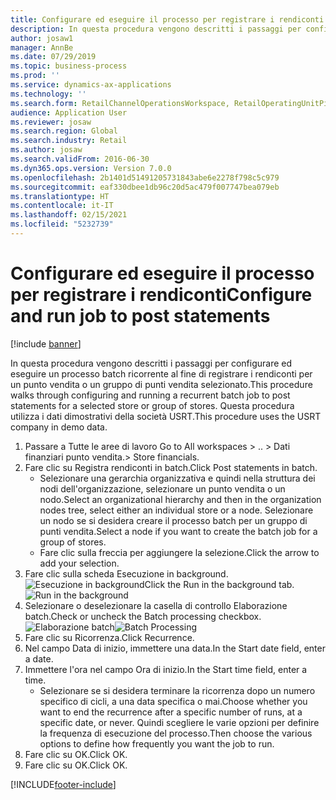 ```yaml
---
title: Configurare ed eseguire il processo per registrare i rendiconti
description: In questa procedura vengono descritti i passaggi per configurare ed eseguire un processo batch ricorrente al fine di registrare i rendiconti per un punto vendita o un gruppo di punti vendita selezionato.
author: josaw1
manager: AnnBe
ms.date: 07/29/2019
ms.topic: business-process
ms.prod: ''
ms.service: dynamics-ax-applications
ms.technology: ''
ms.search.form: RetailChannelOperationsWorkspace, RetailOperatingUnitPicker, SysRecurrence
audience: Application User
ms.reviewer: josaw
ms.search.region: Global
ms.search.industry: Retail
ms.author: josaw
ms.search.validFrom: 2016-06-30
ms.dyn365.ops.version: Version 7.0.0
ms.openlocfilehash: 2b1401d51491205731843abe6e2278f798c5c979
ms.sourcegitcommit: eaf330dbee1db96c20d5ac479f007747bea079eb
ms.translationtype: HT
ms.contentlocale: it-IT
ms.lasthandoff: 02/15/2021
ms.locfileid: "5232739"
---
```

# <a name="configure-and-run-job-to-post-statements"></a><span data-ttu-id="e0f1b-103">Configurare ed eseguire il processo per registrare i rendiconti</span><span class="sxs-lookup"><span data-stu-id="e0f1b-103">Configure and run job to post statements</span></span>

[!include [banner](../includes/banner.md)]

<span data-ttu-id="e0f1b-104">In questa procedura vengono descritti i passaggi per configurare ed eseguire un processo batch ricorrente al fine di registrare i rendiconti per un punto vendita o un gruppo di punti vendita selezionato.</span><span class="sxs-lookup"><span data-stu-id="e0f1b-104">This procedure walks through configuring and running a recurrent batch job to post statements for a selected store or group of stores.</span></span> <span data-ttu-id="e0f1b-105">Questa procedura utilizza i dati dimostrativi della società USRT.</span><span class="sxs-lookup"><span data-stu-id="e0f1b-105">This procedure uses the USRT company in demo data.</span></span>

1. <span data-ttu-id="e0f1b-106">Passare a Tutte le aree di lavoro </span><span class="sxs-lookup"><span data-stu-id="e0f1b-106">Go to All workspaces > ..</span></span> <span data-ttu-id="e0f1b-107">> Dati finanziari punto vendita.</span><span class="sxs-lookup"><span data-stu-id="e0f1b-107">> Store financials.</span></span>
2. <span data-ttu-id="e0f1b-108">Fare clic su Registra rendiconti in batch.</span><span class="sxs-lookup"><span data-stu-id="e0f1b-108">Click Post statements in batch.</span></span>
    * <span data-ttu-id="e0f1b-109">Selezionare una gerarchia organizzativa e quindi nella struttura dei nodi dell'organizzazione, selezionare un punto vendita o un nodo.</span><span class="sxs-lookup"><span data-stu-id="e0f1b-109">Select an organizational hierarchy and then in the organization nodes tree, select either an individual store or a node.</span></span> <span data-ttu-id="e0f1b-110">Selezionare un nodo se si desidera creare il processo batch per un gruppo di punti vendita.</span><span class="sxs-lookup"><span data-stu-id="e0f1b-110">Select a node if you want to create the batch job for a group of stores.</span></span>  
    * <span data-ttu-id="e0f1b-111">Fare clic sulla freccia per aggiungere la selezione.</span><span class="sxs-lookup"><span data-stu-id="e0f1b-111">Click the arrow to add your selection.</span></span>  
3. <span data-ttu-id="e0f1b-112">Fare clic sulla scheda Esecuzione in background. ![Esecuzione in background](../dev-itpro/media/runbackground.png "Esecuzione in background")</span><span class="sxs-lookup"><span data-stu-id="e0f1b-112">Click the Run in the background tab. ![Run in the background](../dev-itpro/media/runbackground.png "Run in the background")</span></span> 
4. <span data-ttu-id="e0f1b-113">Selezionare o deselezionare la casella di controllo Elaborazione batch.</span><span class="sxs-lookup"><span data-stu-id="e0f1b-113">Check or uncheck the Batch processing checkbox.</span></span>
<span data-ttu-id="e0f1b-114">![Elaborazione batch](../dev-itpro/media/batchprocessing.png "Elaborazione e ricorrenza batch")</span><span class="sxs-lookup"><span data-stu-id="e0f1b-114">![Batch Processing](../dev-itpro/media/batchprocessing.png "Batch Processing & Recurrance")</span></span> 
5. <span data-ttu-id="e0f1b-115">Fare clic su Ricorrenza.</span><span class="sxs-lookup"><span data-stu-id="e0f1b-115">Click Recurrence.</span></span>
6. <span data-ttu-id="e0f1b-116">Nel campo Data di inizio, immettere una data.</span><span class="sxs-lookup"><span data-stu-id="e0f1b-116">In the Start date field, enter a date.</span></span>
7. <span data-ttu-id="e0f1b-117">Immettere l'ora nel campo Ora di inizio.</span><span class="sxs-lookup"><span data-stu-id="e0f1b-117">In the Start time field, enter a time.</span></span>
    * <span data-ttu-id="e0f1b-118">Selezionare se si desidera terminare la ricorrenza dopo un numero specifico di cicli, a una data specifica o mai.</span><span class="sxs-lookup"><span data-stu-id="e0f1b-118">Choose whether you want to end the recurrence after a specific number of runs, at a specific date, or never.</span></span> <span data-ttu-id="e0f1b-119">Quindi scegliere le varie opzioni per definire la frequenza di esecuzione del processo.</span><span class="sxs-lookup"><span data-stu-id="e0f1b-119">Then choose the various options to define how frequently you want the job to run.</span></span>  
8. <span data-ttu-id="e0f1b-120">Fare clic su OK.</span><span class="sxs-lookup"><span data-stu-id="e0f1b-120">Click OK.</span></span>
9. <span data-ttu-id="e0f1b-121">Fare clic su OK.</span><span class="sxs-lookup"><span data-stu-id="e0f1b-121">Click OK.</span></span>



[!INCLUDE[footer-include](../../includes/footer-banner.md)]